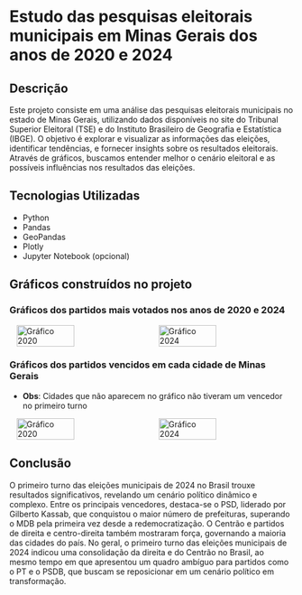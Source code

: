 # Estudo das pesquisas eleitorais municipais em Minas Gerais dos anos de 2020 e 2024

## Descrição

Este projeto consiste em uma análise das pesquisas eleitorais municipais no estado de Minas Gerais, utilizando dados disponíveis no site do Tribunal Superior Eleitoral (TSE) e do Instituto Brasileiro de Geografia e Estatística (IBGE). O objetivo é explorar e visualizar as informações das eleições, identificar tendências, e fornecer insights sobre os resultados eleitorais. Através de gráficos, buscamos entender melhor o cenário eleitoral e as possíveis influências nos resultados das eleições.

## Tecnologias Utilizadas

- Python
- Pandas
- GeoPandas
- Plotly
- Jupyter Notebook (opcional)

## Gráficos construídos no projeto

### Gráficos dos partidos mais votados nos anos de 2020 e 2024

<div style="display: flex; justify-content: space-around;">
    <img src="https://github.com/user-attachments/assets/e6f65611-5d20-4d5d-9e60-590688bc6c5a" alt="Gráfico 2020" style="width: 45%; height: auto;">
    <img src="https://github.com/user-attachments/assets/ed54a6e8-be81-414e-aeb3-c30ad636c131" alt="Gráfico 2024" style="width: 45%; height: auto;">
</div>

### Gráficos dos partidos vencidos em cada cidade de Minas Gerais

- <b>Obs</b>:  Cidades que não aparecem no gráfico não tiveram um vencedor no primeiro turno

<div style="display: flex; justify-content: space-around;">
    <img src="https://github.com/user-attachments/assets/d307410f-b967-4fb1-8d05-22a57901a6ad" alt="Gráfico 2020" style="width: 45%; height: auto;">
    <img src="https://github.com/user-attachments/assets/a7545bfd-6632-44cd-a342-ec90d6cf9f5c" alt="Gráfico 2024" style="width: 45%; height: auto;">
</div>

## Conclusão

O primeiro turno das eleições municipais de 2024 no Brasil trouxe resultados significativos, revelando um cenário político dinâmico e complexo. Entre os principais vencedores, destaca-se o PSD, liderado por Gilberto Kassab, que conquistou o maior número de prefeituras, superando o MDB pela primeira vez desde a redemocratização. O Centrão e partidos de direita e centro-direita também mostraram força, governando a maioria das cidades do país.
No geral, o primeiro turno das eleições municipais de 2024 indicou uma consolidação da direita e do Centrão no Brasil, ao mesmo tempo em que apresentou um quadro ambíguo para partidos como o PT e o PSDB, que buscam se reposicionar em um cenário político em transformação.

